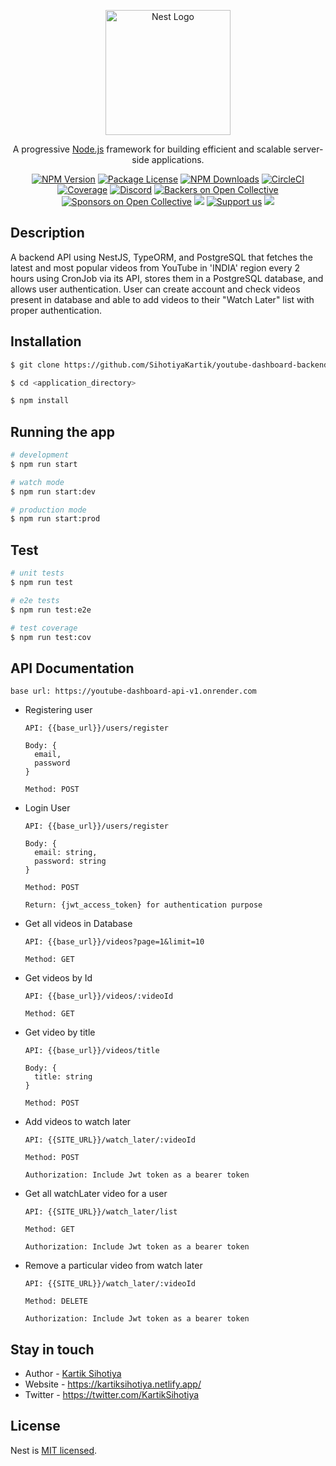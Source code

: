 <p align="center">
  <a href="http://nestjs.com/" target="blank"><img src="https://nestjs.com/img/logo-small.svg" width="200" alt="Nest Logo" /></a>
</p>

[circleci-image]: https://img.shields.io/circleci/build/github/nestjs/nest/master?token=abc123def456
[circleci-url]: https://circleci.com/gh/nestjs/nest

  <p align="center">A progressive <a href="http://nodejs.org" target="_blank">Node.js</a> framework for building efficient and scalable server-side applications.</p>
    <p align="center">
<a href="https://www.npmjs.com/~nestjscore" target="_blank"><img src="https://img.shields.io/npm/v/@nestjs/core.svg" alt="NPM Version" /></a>
<a href="https://www.npmjs.com/~nestjscore" target="_blank"><img src="https://img.shields.io/npm/l/@nestjs/core.svg" alt="Package License" /></a>
<a href="https://www.npmjs.com/~nestjscore" target="_blank"><img src="https://img.shields.io/npm/dm/@nestjs/common.svg" alt="NPM Downloads" /></a>
<a href="https://circleci.com/gh/nestjs/nest" target="_blank"><img src="https://img.shields.io/circleci/build/github/nestjs/nest/master" alt="CircleCI" /></a>
<a href="https://coveralls.io/github/nestjs/nest?branch=master" target="_blank"><img src="https://coveralls.io/repos/github/nestjs/nest/badge.svg?branch=master#9" alt="Coverage" /></a>
<a href="https://discord.gg/G7Qnnhy" target="_blank"><img src="https://img.shields.io/badge/discord-online-brightgreen.svg" alt="Discord"/></a>
<a href="https://opencollective.com/nest#backer" target="_blank"><img src="https://opencollective.com/nest/backers/badge.svg" alt="Backers on Open Collective" /></a>
<a href="https://opencollective.com/nest#sponsor" target="_blank"><img src="https://opencollective.com/nest/sponsors/badge.svg" alt="Sponsors on Open Collective" /></a>
  <a href="https://paypal.me/kamilmysliwiec" target="_blank"><img src="https://img.shields.io/badge/Donate-PayPal-ff3f59.svg"/></a>
    <a href="https://opencollective.com/nest#sponsor"  target="_blank"><img src="https://img.shields.io/badge/Support%20us-Open%20Collective-41B883.svg" alt="Support us"></a>
  <a href="https://twitter.com/nestframework" target="_blank"><img src="https://img.shields.io/twitter/follow/nestframework.svg?style=social&label=Follow"></a>
</p>
  <!--[![Backers on Open Collective](https://opencollective.com/nest/backers/badge.svg)](https://opencollective.com/nest#backer)
  [![Sponsors on Open Collective](https://opencollective.com/nest/sponsors/badge.svg)](https://opencollective.com/nest#sponsor)-->

## Description

A backend API using NestJS, TypeORM, and PostgreSQL that fetches the latest and most popular videos from YouTube in 'INDIA' region every 2 hours using CronJob via its API, stores them in a PostgreSQL database, and allows user authentication. User can create account and check videos present in database and able to add videos to their "Watch Later" list with proper authentication.

## Installation

```bash
$ git clone https://github.com/SihotiyaKartik/youtube-dashboard-backend.git

$ cd <application_directory>

$ npm install
```

## Running the app

```bash
# development
$ npm run start

# watch mode
$ npm run start:dev

# production mode
$ npm run start:prod
```

## Test

```bash
# unit tests
$ npm run test

# e2e tests
$ npm run test:e2e

# test coverage
$ npm run test:cov
```

## API Documentation

```
base url: https://youtube-dashboard-api-v1.onrender.com
```

- Registering user

  ```
  API: {{base_url}}/users/register

  Body: {
    email,
    password
  }

  Method: POST
  ```

- Login User

  ```
  API: {{base_url}}/users/register

  Body: {
    email: string,
    password: string
  }

  Method: POST

  Return: {jwt_access_token} for authentication purpose
  ```

- Get all videos in Database

  ```
  API: {{base_url}}/videos?page=1&limit=10

  Method: GET
  ```

- Get videos by Id

  ```
  API: {{base_url}}/videos/:videoId

  Method: GET
  ```

- Get video by title

  ```
  API: {{base_url}}/videos/title

  Body: {
    title: string
  }

  Method: POST
  ```

- Add videos to watch later

  ```
  API: {{SITE_URL}}/watch_later/:videoId

  Method: POST

  Authorization: Include Jwt token as a bearer token
  ```

- Get all watchLater video for a user

  ```
  API: {{SITE_URL}}/watch_later/list

  Method: GET

  Authorization: Include Jwt token as a bearer token
  ```

- Remove a particular video from watch later

  ```
  API: {{SITE_URL}}/watch_later/:videoId

  Method: DELETE

  Authorization: Include Jwt token as a bearer token
  ```

## Stay in touch

- Author - [Kartik Sihotiya](www.linkedin.com/in/kartik-sihotiya-2002)
- Website - https://kartiksihotiya.netlify.app/
- Twitter - https://twitter.com/KartikSihotiya

## License

Nest is [MIT licensed](LICENSE).
